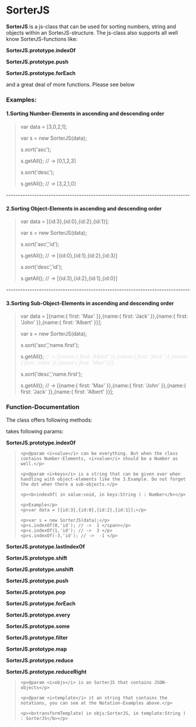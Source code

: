 SorterJS
==========

<b>SorterJS</b> is a js-class that can be used for sorting numbers, string and objects within an SorterJS-structure.
The js-class also supports all well know SorterJS-functions like:

<p><b>SorterJS.prototype.indexOf</b></p>
<p><b>SorterJS.prototype.push</b></p>
<p><b>SorterJS.prototype.forEach</b></p>

<p>and a great deal of more functions. Please see below</p>

<h3>Examples:</h3>

<h4>1.Sorting Number-Elements in ascending and descending order</h4>
<blockquote>
var data = [3,0,2,1];

var s = new SorterJS(data);

s.sort('asc');

s.getAll(); // -> [0,1,2,3]


s.sort('desc');

s.getAll(); // -> [3,2,1,0]

</blockquote>

<p>------------------------------------------------------------------------------</p>

<h4>2.Sorting Object-Elements in ascending and descending order</h4>
<blockquote>
var data = [{id:3},{id:0},{id:2},{id:1}];

var s = new SorterJS(data);

s.sort('asc','id');

s.getAll(); // -> [{id:0},{id:1},{id:2},{id:3}]

s.sort('desc','id');

s.getAll(); // -> [{id:3},{id:2},{id:1},{id:0}]

</blockquote>

<p>------------------------------------------------------------------------------</p>

<h4>3.Sorting Sub-Object-Elements in ascending and descending order</h4>
<blockquote>
var data = [{name:{ first: 'Max' }},{name:{ first: 'Jack' }},{name:{ first: 'John' }},{name:{ first: 'Albert' }}];

var s = new SorterJS(data);

s.sort('asc','name.first');

s.getAll(); <i style="color:#DDDDDD">// -> [{name:{ first: 'Albert' }},{name:{ first: 'Jack' }},{name:{ first: 'John' }},{name:{ first: 'Max' }}];</i>

s.sort('desc','name.first');

s.getAll(); // -> [{name:{ first: 'Max' }},{name:{ first: 'John' }},{name:{ first: 'Jack' }},{name:{ first: 'Albert' }}];
</blockquote>

<h3>Function-Documentation</h3>

The class offers following methods:

<b></b> takes following params:

<p><b>SorterJS.prototype.indexOf</b></p>
<blockquote>

	<p>@param <i>value</i> can be everything. But when the class contains Number-Elements, <i>value</i> should be a Number as well.</p>

	<p>@param <i>keys</i> is a string that can be given over when handling with object-elements like the 3.Example. Do not forget the dot when there a sub-objects.</p>

	<p><b>indexOf( in value:void, in keys:String ) : Number</b></p>
	
	<p>Example</p>
	<p>var data = [{id:3},{id:0},{id:2},{id:1}];</p>

	<p>var s = new SorterJS(data);</p>
	<p>s.indexOf(0,'id'); // ->  1 </span></p>
	<p>s.indexOf(1,'id'); // ->  3 </p>
	<p>s.indexOf(-3,'id'); // ->  -1 </p>
	
</blockquote>

<p><b>SorterJS.prototype.lastIndexOf</b></p>
<p><b>SorterJS.prototype.shift</b></p>
<p><b>SorterJS.prototype.unshift</b></p>
<p><b>SorterJS.prototype.push</b></p>
<p><b>SorterJS.prototype.pop</b></p>
<p><b>SorterJS.prototype.forEach</b></p>
<p><b>SorterJS.prototype.every</b></p>
<p><b>SorterJS.prototype.some</b></p>
<p><b>SorterJS.prototype.filter</b></p>
<p><b>SorterJS.prototype.map</b></p>
<p><b>SorterJS.prototype.reduce</b></p>
<p><b>SorterJS.prototype.reduceRight</b></p>

<blockquote>

	<p>@param <i>objs</i> is an SorterJS that contains JSON-objects</p>

	<p>@param <i>template</i> it an string that contains the notations, you can see at the Notation-Examples above.</p>

	<p><b>transformTemplate( in objs:SorterJS, in template:String ) : SorterJS</b></p>

</blockquote>

